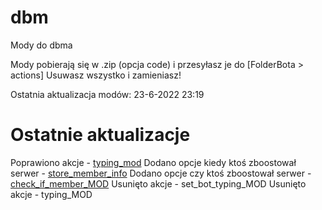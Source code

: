 # dbm
Mody do dbma

Mody pobierają się w .zip (opcja code)
i przesyłasz je do [FolderBota > actions] Usuwasz wszystko i zamieniasz!

Ostatnia aktualizacja modów: 23-6-2022 23:19

# Ostatnie aktualizacje 

Poprawiono akcje - [typing_mod](https://github.com/Gotowka/dbmmody/blob/main/beta/typing_MOD.js)
Dodano opcje kiedy ktoś zboostował serwer - [store_member_info](https://github.com/Gotowka/dbmmody/blob/main/beta/store_member_info.js)
Dodano opcje czy ktoś zboostował serwer - [check_if_member_MOD](https://github.com/Gotowka/dbmmody/blob/main/beta/check_if_member_MOD.js)
Usunięto akcje - set_bot_typing_MOD
Usunięto akcje - typing_MOD
